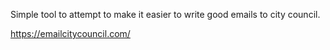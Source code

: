 Simple tool to attempt to make it easier to write good emails to city council.

https://emailcitycouncil.com/
